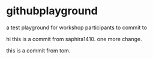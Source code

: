 # githubplayground
a test playground for workshop participants to commit to

hi this is a commit from saphira1410.
one more change. 

this is a commit from tom.